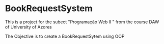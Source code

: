# BookRequestSystem
This is a project for the subect "Programação Web II " from the course DAW of University of Azores

The Objective is to create a BookRequestSytem using OOP
